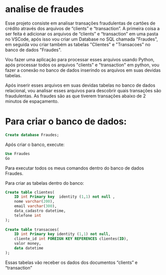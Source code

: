 # analise de fraudes

Esse projeto consiste em analisar transações fraudulentas de cartões de crédito através dos arquivos de  “clients” e “transaction”.
A primeira coisa a ser feita é adicionar os arquivos de “clients” e “transaction” em uma pasta no VSCode, após isso vou criar um Database no SQL chamada "Fraudes", em seguida vou criar também as tabelas "Clientes" e "Transacoes" no banco de dados "Fraudes".
 
Vou fazer uma aplicação para processar esses arquivos usando Python, após processar todos os arquivos "clients" e "transaction" em python, vou fazer a conexão no banco de dados inserindo os arquivos em suas devidas tabelas.
 
 Após inserir esses arquivos em suas devidas tabelas no banco de dados relacional, vou analisar esses arquivos para descobrir quais transações são fraudulentas.
As fraudes são as que tiverem transações abaixo de 2 minutos de espaçamento.

# Para criar o banco de dados:

```sql
Create database Fraudes;
```

Após criar o banco, execute:

```sql
Use Fraudes
Go
```

Para executar todos os meus comandos dentro do banco de dados Fraudes.

Para criar as tabelas dentro do banco:

```sql
Create table clientes(
	ID int Primary key  identity (1,1) not null ,
	nome varchar(200),
	email varchar(300),
	data_cadastro datetime,
	telefone int
);
 
Create table transacoes(
	ID int Primary key identity (1,1) not null,
	cliente_id int FOREIGN KEY REFERENCES clientes(ID),
	valor money,
	data datetime
);
```

Essas tabelas vão receber os dados dos documentos “clients” e “transaction”
